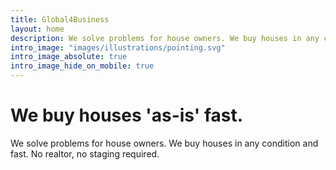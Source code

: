 ```yaml
---
title: Global4Business
layout: home
description: We solve problems for house owners. We buy houses in any condition and fast.
intro_image: "images/illustrations/pointing.svg"
intro_image_absolute: true
intro_image_hide_on_mobile: true
---
```


# We buy houses 'as-is' fast.

We solve problems for house owners. We buy houses in any condition and fast. No realtor, no staging required.
